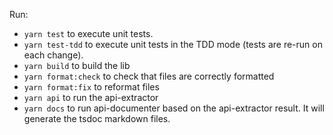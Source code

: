 Run:

 - `yarn test` to execute unit tests.
 - `yarn test-tdd` to execute unit tests in the TDD mode (tests are re-run on each change).
 - `yarn build` to build the lib
 - `yarn format:check` to check that files are correctly formatted
 - `yarn format:fix` to reformat files
 - `yarn api` to run the api-extractor
 - `yarn docs` to run api-documenter based on the api-extractor result. It will generate the tsdoc markdown files.
